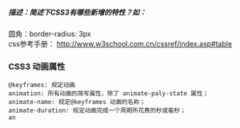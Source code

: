 ##### 描述：简述下CSS3有哪些新增的特性？如：
圆角：border-radius: 3px  
css参考手册： http://www.w3school.com.cn/cssref/index.asp#table  
### CSS3 动画属性  
```
@keyframes: 规定动画
animation: 所有动画的简写属性，除了 animate-paly-state 属性；
animate-name: 规定@keyframes 动画的名称；
animate-duration: 规定动画完成一个周期所花费的秒或毫秒；
an
```
